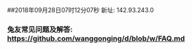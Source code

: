 ##2018年09月28日07时12分07秒 新址: 142.93.243.0
### 兔友常见问题及解答: https://github.com/wanggonging/d/blob/w/FAQ.md
